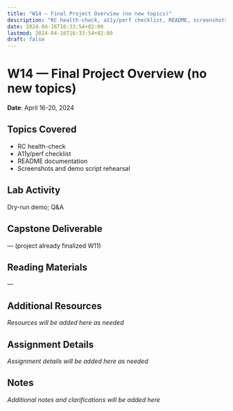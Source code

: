 ```yaml
---
title: "W14 — Final Project Overview (no new topics)"
description: "RC health-check, a11y/perf checklist, README, screenshots, demo script rehearsal"
date: 2024-04-16T16:33:54+02:00
lastmod: 2024-04-16T16:33:54+02:00
draft: false
---
```


# W14 — Final Project Overview (no new topics)

**Date**: April 16-20, 2024

## Topics Covered
- RC health-check
- A11y/perf checklist
- README documentation
- Screenshots and demo script rehearsal

## Lab Activity
Dry-run demo; Q&A

## Capstone Deliverable
— (project already finalized W11)

## Reading Materials
—

## Additional Resources
*Resources will be added here as needed*

## Assignment Details
*Assignment details will be added here as needed*

## Notes
*Additional notes and clarifications will be added here*

